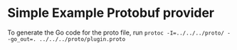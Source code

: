 # Simple Example Protobuf provider

To generate the Go code for the proto file, run `protoc -I=../../../proto/ --go_out=. ../../../proto/plugin.proto`
